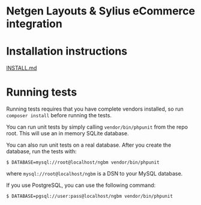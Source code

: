 Netgen Layouts & Sylius eCommerce integration
=============================================

# Installation instructions

[INSTALL.md](INSTALL.md)

# Running tests

Running tests requires that you have complete vendors installed, so run
`composer install` before running the tests.

You can run unit tests by simply calling `vendor/bin/phpunit` from the repo root. This
will use an in memory SQLite database.

You can also run unit tests on a real database. After you create the database, run the
tests with:

```
$ DATABASE=mysql://root@localhost/ngbm vendor/bin/phpunit
```

where `mysql://root@localhost/ngbm` is a DSN to your MySQL database.

If you use PostgreSQL, you can use the following command:

```
$ DATABASE=pgsql://user:pass@localhost/ngbm vendor/bin/phpunit
```
